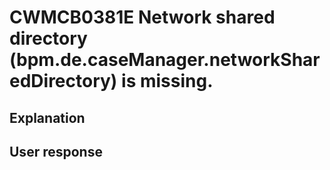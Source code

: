 # CWMCB0381E Network shared directory (bpm.de.caseManager.networkSharedDirectory) is missing.

## Explanation

## User response